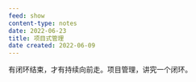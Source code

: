 ```yaml
---
feed: show
content-type: notes
date: 2022-06-23
title: 项目式管理
date created: 2022-06-09
---
```

有闭环结束，才有持续向前走。项目管理，讲究一个闭环。

